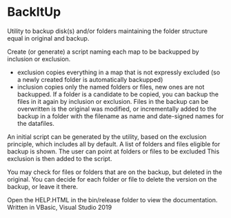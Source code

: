 # BackItUp
Utility to backup disk(s) and/or folders maintaining the folder structure equal in original and backup.

Create (or generate) a script naming each map to be backupped by inclusion or exclusion.
- exclusion copies everything in a map that is not expressly excluded (so a newly created folder is automatically backupped)
- inclusion copies only the named folders or files, new ones are not backupped. 
If a folder is a candidate to be copied, you can backup the files in it again by inclusion or exclusion.
Files in the backup can be overwritten is the original was modified, or incrementally added to the backup in a folder with the filename as name and date-signed names for the datafiles.

An initial script can be generated by the utility, based on the exclusion principle, which includes all by default.
A list of folders and files eligible for backup is shown. 
The user can point at folders or files to be excluded
This exclusion is then added to the script.

You may check for files or folders that are on the backup, but deleted in the original. You can decide for each folder or file to delete the version on the backup, or leave it there.

Open the HELP.HTML in the bin/release folder to view the documentation. Written in VBasic, Visual Studio 2019
